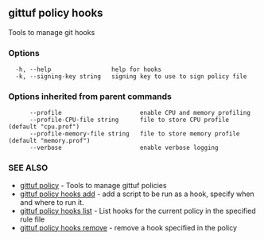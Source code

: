 ## gittuf policy hooks

Tools to manage git hooks

### Options

```
  -h, --help                 help for hooks
  -k, --signing-key string   signing key to use to sign policy file
```

### Options inherited from parent commands

```
      --profile                      enable CPU and memory profiling
      --profile-CPU-file string      file to store CPU profile (default "cpu.prof")
      --profile-memory-file string   file to store memory profile (default "memory.prof")
      --verbose                      enable verbose logging
```

### SEE ALSO

* [gittuf policy](gittuf_policy.md)	 - Tools to manage gittuf policies
* [gittuf policy hooks add](gittuf_policy_hooks_add.md)	 - add a script to be run as a hook, specify when and where to run it.
* [gittuf policy hooks list](gittuf_policy_hooks_list.md)	 - List hooks for the current policy in the specified rule file
* [gittuf policy hooks remove](gittuf_policy_hooks_remove.md)	 - remove a hook specified in the policy

